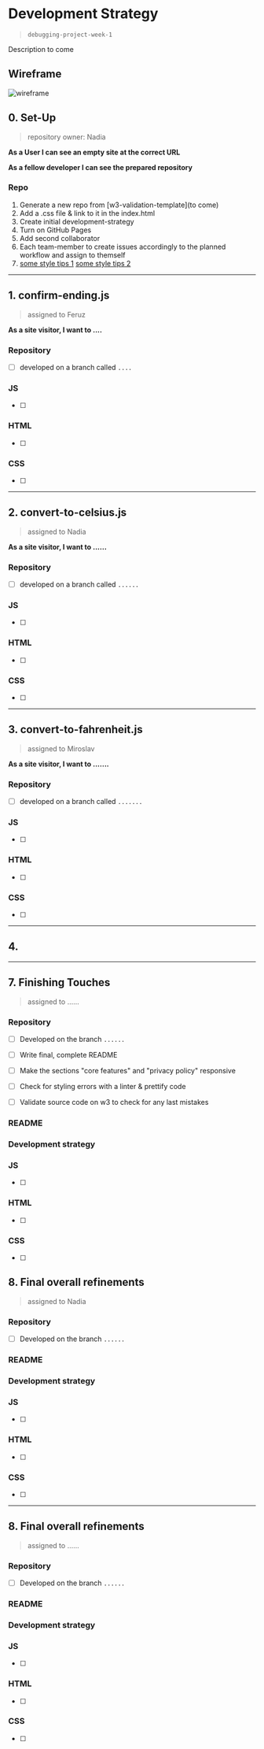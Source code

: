 # Development Strategy

> `debugging-project-week-1`

Description to come 

## Wireframe

![wireframe](/wireframe.png)

## 0. Set-Up

> repository owner: Nadia

__As a User I can see an empty site at the correct URL__

__As a fellow developer I can see the prepared repository__

### Repo

1. Generate a new repo from [w3-validation-template](to come)
2. Add a .css file & link to it in the index.html
3. Create initial development-strategy
4. Turn on GitHub Pages
5. Add second collaborator
6. Each team-member to create issues accordingly to the planned workflow and assign to themself  
7. [some style tips 1](https://feruzteame.github.io/Open-Design-Course/about.html)
[some style tips 2](https://murvanessa.github.io/Starter-Code/)
---
 
 ## 1. confirm-ending.js

> assigned to Feruz

__As a site visitor, I want to ....__

### Repository

- [ ] developed on a branch called `....`

### JS
- [ ] 

### HTML

- [ ] 

### CSS

- [ ] 


---

## 2.  convert-to-celsius.js

> assigned to Nadia

__As a site visitor, I want to ......__

### Repository

- [ ] developed on a branch called `......`

### JS
- [ ] 

### HTML

- [ ] 

### CSS

- [ ] 

---

## 3. convert-to-fahrenheit.js

> assigned to Miroslav

__As a site visitor, I want to .......__

### Repository

- [ ] developed on a branch called `.......`

### JS
- [ ] 

### HTML

- [ ] 

### CSS

- [ ] 

---

## 4. 
---

## 7. Finishing Touches

> assigned to ......

### Repository

- [ ] Developed on the branch `......`

- [ ] Write final, complete README
- [ ] Make the sections "core features" and "privacy policy" responsive
- [ ] Check for styling errors with a linter & prettify code
- [ ] Validate source code on w3 to check for any last mistakes

### README

### Development strategy 

### JS
- [ ] 

### HTML

- [ ] 

### CSS

- [ ] 

## 8. Final overall refinements

> assigned to Nadia

### Repository

- [ ] Developed on the branch `......`

### README

### Development strategy 

### JS
- [ ] 

### HTML

- [ ] 

### CSS

- [ ]

------

## 8. Final overall refinements

> assigned to ......

### Repository

- [ ] Developed on the branch `......`

### README

### Development strategy 

### JS
- [ ] 

### HTML

- [ ] 

### CSS

- [ ]

